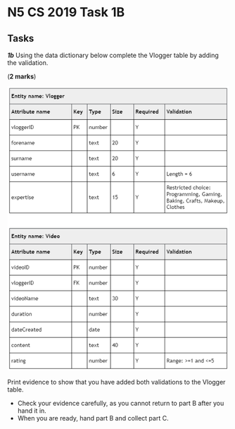 # N5 CS 2019 Task 1B

## Tasks

___1b___ Using the data dictionary below complete the Vlogger table by adding the validation.

(__2 marks__)

![Vlogger database](assets/Task_1C.png)

Print evidence to show that you have added both validations to the Vlogger table.

* Check your evidence carefully, as you cannot return to part B after you hand it in.
* When you are ready, hand part B and collect part C.